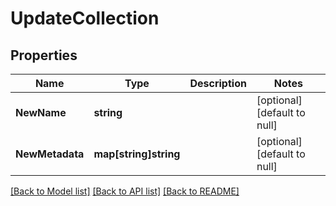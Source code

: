 # UpdateCollection

## Properties
Name | Type | Description | Notes
------------ | ------------- | ------------- | -------------
**NewName** | **string** |  | [optional] [default to null]
**NewMetadata** | **map[string]string** |  | [optional] [default to null]

[[Back to Model list]](../README.md#documentation-for-models) [[Back to API list]](../README.md#documentation-for-api-endpoints) [[Back to README]](../README.md)

